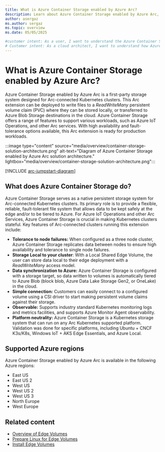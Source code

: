 ```yaml
---
title: What is Azure Container Storage enabled by Azure Arc?
description: Learn about Azure Container Storage enabled by Azure Arc, a first-party storage system designed for Arc-connected Kubernetes clusters.
author: asergaz
ms.author: sergaz
ms.topic: overview
ms.date: 05/05/2025

#customer intent: As a user, I want to understand the Azure Container Storage enabled by Azure Arc offering and its features.
# Customer intent: As a cloud architect, I want to understand how Azure Container Storage enabled by Azure Arc functions, so that I can evaluate its suitability for providing persistent storage in Arc-connected Kubernetes clusters.
---
```


# What is Azure Container Storage enabled by Azure Arc?

Azure Container Storage enabled by Azure Arc is a first-party storage system designed for Arc-connected Kubernetes clusters. This Arc extension can be deployed to write files to a *ReadWriteMany* persistent volume claim (PVC) where they can be stored locally, or  transferred to Azure Blob Storage destinations in the cloud. Azure Container Storage offers a range of features to support various workloads, such as Azure IoT Operations, and other Arc services. With high availability and fault-tolerance options available, this Arc extension is ready for production workloads.

:::image type="content" source="media/overview/container-storage-solution-architecture.png" alt-text="Diagram of Azure Container Storage enabled by Azure Arc solution architecture." lightbox="media/overview/container-storage-solution-architecture.png":::

[!INCLUDE [arc-jumpstart-diagram](~/reusable-content/ce-skilling/azure/includes/arc-jumpstart-diagram.md)]

## What does Azure Container Storage do?

Azure Container Storage serves as a native persistent storage system for Arc-connected Kubernetes clusters. Its primary role is to provide a flexible, reliable, fault-tolerant file system that allows data to be kept safely at the edge and/or to be tiered to Azure. For Azure IoT Operations and other Arc Services, Azure Container Storage is crucial in making Kubernetes clusters stateful. Key features of Arc-connected clusters running this extension include:

- **Tolerance to node failures:** When configured as a three node cluster, Azure Container Storage replicates data between nodes to ensure high availability and tolerance to single node failures.
- **Storage Local to your cluster**: With a Local Shared Edge Volume, the user can store data local to their edge deployment with a *ReadWriteMany* access model.
- **Data synchronization to Azure:** Azure Container Storage is configured with a storage target, so data written to volumes is automatically tiered to Azure Blob (block blob, Azure Data Lake Storage Gen2, or OneLake) in the cloud.
- **Simple connection:** Customers can easily connect to a configured volume using a CSI driver to start making persistent volume claims against their storage.
- **Observable:** Supports industry standard Kubernetes monitoring logs and metrics facilities, and supports Azure Monitor Agent observability.
- **Platform neutrality:** Azure Container Storage is a Kubernetes storage system that can run on any Arc Kubernetes supported platform. Validation was done for specific platforms, including Ubuntu + CNCF K3s/K8s, Windows IoT + AKS Edge Essentials, and Azure Local.

## Supported Azure regions

Azure Container Storage enabled by Azure Arc is available in the following Azure regions:

- East US
- East US 2
- West US
- West US 2
- West US 3
- North Europe
- West Europe

## Related content

- [Overview of Edge Volumes](edge-volumes-overview.md)
- [Prepare Linux for Edge Volumes](prepare-linux-edge-volumes.md)
- [Install Edge Volumes](install-edge-volumes.md)
